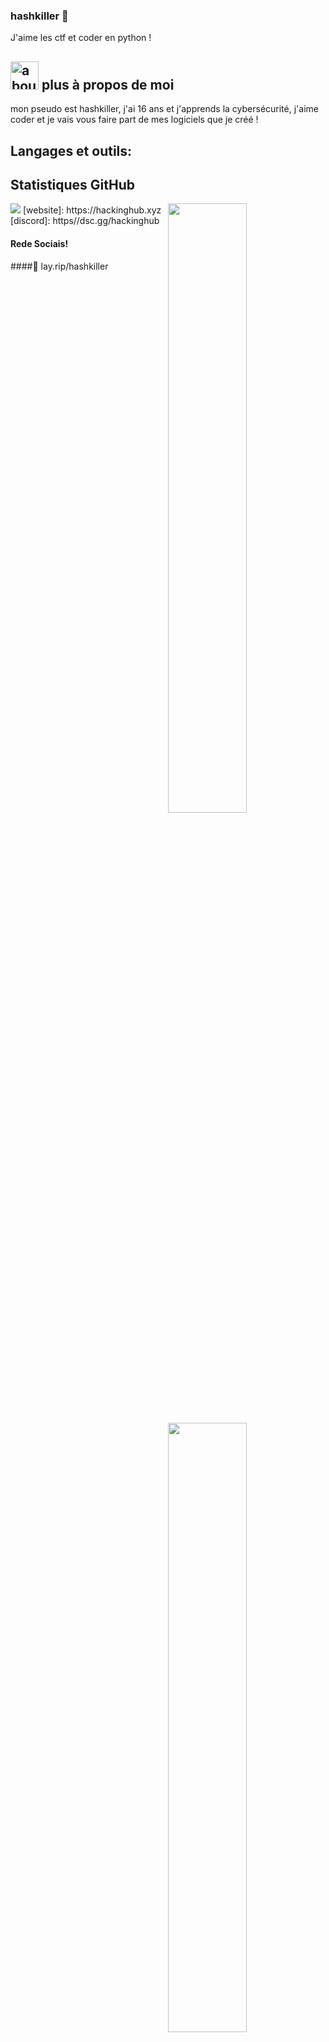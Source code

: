 ### hashkiller 👋

J'aime les ctf et coder en python !

## <img width="45" alt="about" src="https://raw.github.com/elizarov/elizarov/master/about.png"> plus à propos de moi

mon pseudo est hashkiller, j'ai 16 ans et j'apprends la cybersécurité, j'aime coder et je vais vous faire part de mes logiciels que je créé !

## **Langages et outils:**  


## **Statistiques GitHub**

<img src="https://visitor-badge.glitch.me/badge?page_id=hashkiller.hashkiller&left_text=Visitors&right_color=purple">

<img width="50%" align="right" src="https://github-readme-stats.vercel.app/api?username=hashkiller&count_private=true&include_all_commits=true&show_icons=true&theme=midnight-purple&icon_color=fff&hide_border=true">
<img width="50%" height="1px" align="right" src="https://i.imgur.com/DkKayja.png">
<img width="50%" align="right" src="https://github-readme-stats.vercel.app/api/top-langs?username=hashkiller&theme=midnight-purple&layout=compact&hide_border=true&langs_count=25">
<img width="50%" height="1px" align="right" src="https://i.imgur.com/DkKayja.png">
<img width="50%" align="right" src="https://github-readme-streak-stats.herokuapp.com?user=hashkiller&theme=midnight-purple&hide_border=true">
<img width="50%" height="1px" align="right" src="https://i.imgur.com/DkKayja.png">
<img width="50%" align="right" src="https://github-readme-activity-graph.cyclic.app/graph?username=hashkiller&bg_color=000000&color=5e2b99&line=5e2b99&point=ffffff&area=true&hide_border=true">
[website]: https://hackinghub.xyz
[discord]: https//dsc.gg/hackinghub
<br>

#### Rede Sociais!

####🏡 lay.rip/hashkiller

